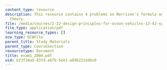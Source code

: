```yaml
---
content_type: resource
description: This resource contains 4 problems on Morrison's formula and LTI system
  theory.
file: /media/courses/2-22-design-principles-for-ocean-vehicles-13-42-spring-2005/b23f24ad837da6fb5ee1a896221ed6c0_exam1_2004.pdf
file_type: application/pdf
learning_resource_types: []
ocw_type: OCWFile
parent_title: Study Materials
parent_type: CourseSection
resourcetype: Document
title: exam1_2004.pdf
uid: b23f24ad-837d-a6fb-5ee1-a896221ed6c0
---
```

